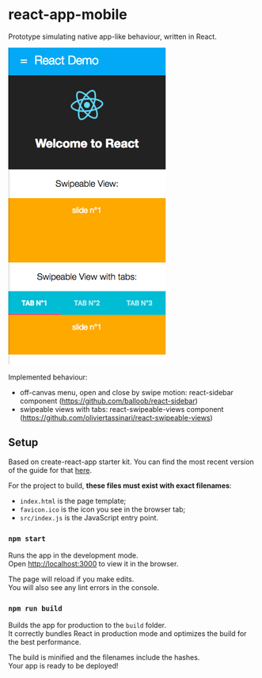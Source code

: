 react-app-mobile
=================

Prototype simulating native app-like behaviour, written in React.

![Screenshot react app mobile](/react-mobile-app.png)

Implemented behaviour:
* off-canvas menu, open and close by swipe motion: react-sidebar component (https://github.com/balloob/react-sidebar)
* swipeable views with tabs: react-swipeable-views component (https://github.com/oliviertassinari/react-swipeable-views)


## Setup

Based on create-react-app starter kit. You can find the most recent version of the guide for that [here](https://github.com/facebookincubator/create-react-app/blob/master/template/README.md).

For the project to build, **these files must exist with exact filenames**:

* `index.html` is the page template;
* `favicon.ico` is the icon you see in the browser tab;
* `src/index.js` is the JavaScript entry point.

### `npm start`

Runs the app in the development mode.<br>
Open [http://localhost:3000](http://localhost:3000) to view it in the browser.

The page will reload if you make edits.<br>
You will also see any lint errors in the console.

### `npm run build`

Builds the app for production to the `build` folder.<br>
It correctly bundles React in production mode and optimizes the build for the best performance.

The build is minified and the filenames include the hashes.<br>
Your app is ready to be deployed!

